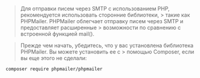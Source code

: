
> Для отправки писем через SMTP с использованием PHP, рекомендуется использовать сторонние библиотеки, > такие как PHPMailer. PHPMailer облегчает отправку писем через SMTP и предоставляет расширенные > возможности по сравнению с встроенной функцией mail().

> Прежде чем начать, убедитесь, что у вас установлена библиотека PHPMailer. Вы можете установить ее с > помощью Composer, если вы еще этого не сделали:


```
composer require phpmailer/phpmailer
```